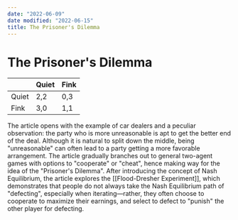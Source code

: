 ```yaml
---
date: "2022-06-09"
date modified: "2022-06-15"
title: The Prisoner's Dilemma
---
```


# The Prisoner's Dilemma
|       | Quiet | Fink |
| ----- | ----- | ---- |
| Quiet | 2,2   | 0,3  |
| Fink  | 3,0   | 1,1  |

The article opens with the example of car dealers and a peculiar observation: the party who is more unreasonable is apt to get the better end of the deal. Although it is natural to split down the middle, being "unreasonable" can often lead to a party getting a more favorable arrangement. The article gradually branches out to general two-agent games with options to "cooperate" or "cheat", hence making way for the idea of the "Prisoner's Dilemma". After introducing the concept of Nash Equilibrium, the article explores the [[Flood-Dresher Experiment]], which demonstrates that people do not always take the Nash Equilibrium path of "defecting", especially when iterating—rather, they often choose to cooperate to maximize their earnings, and select to defect to "punish" the other player for defecting.

